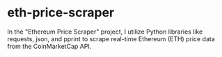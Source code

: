 # eth-price-scraper
In the "Ethereum Price Scraper" project, I utilize Python libraries like requests, json, and pprint to scrape real-time Ethereum (ETH) price data from the CoinMarketCap API. 
